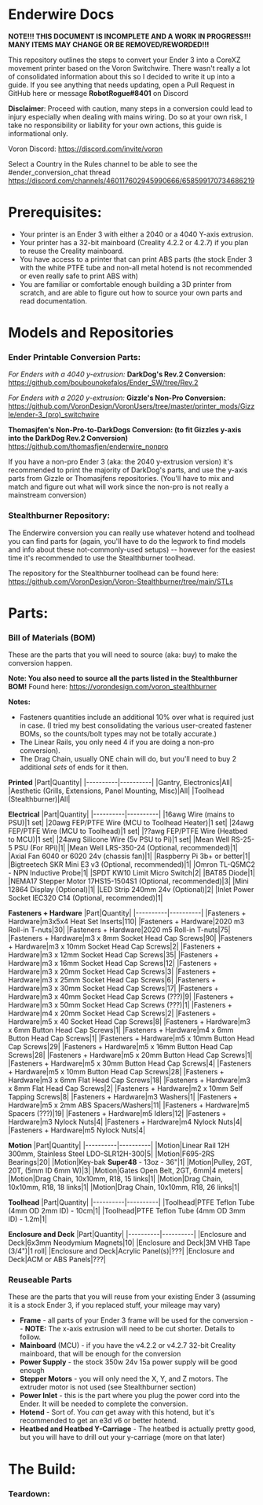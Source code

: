# Enderwire Docs

**NOTE!!! THIS DOCUMENT IS INCOMPLETE AND A WORK IN PROGRESS!!! MANY ITEMS MAY CHANGE OR BE REMOVED/REWORDED!!!**


This repository outlines the steps to convert your Ender 3 into a CoreXZ movement printer based on the Voron Switchwire. There wasn't really a lot of consolidated information about this so I decided to write it up into a guide. If you see anything that needs updating, open a Pull Request in GitHub here or message **RobotRogue#8401** on Discord

**Disclaimer**: Proceed with caution, many steps in a conversion could lead to injury especially when dealing with mains wiring. Do so at your own risk, I take no responsibility or liability for your own actions, this guide is informational only.

Voron Discord: https://discord.com/invite/voron

Select a Country in the Rules channel to be able to see the #ender_conversion_chat thread https://discord.com/channels/460117602945990666/658599170734686219

# Prerequisites:
* Your printer is an Ender 3 with either a 2040 or a 4040 Y-axis extrusion.
* Your printer has a 32-bit mainboard (Creality 4.2.2 or 4.2.7) if you plan to reuse the Creality mainboard.
* You have access to a printer that can print ABS parts (the stock Ender 3 with the white PTFE tube and non-all metal hotend is not recommended or even really safe to print ABS with)
* You are familiar or comfortable enough building a 3D printer from scratch, and are able to figure out how to source your own parts and read documentation.

# Models and Repositories
### Ender Printable Conversion Parts:
*For Enders with a 4040 y-extrusion:*
**DarkDog's Rev.2 Conversion:** https://github.com/boubounokefalos/Ender_SW/tree/Rev.2

*For Enders with a 2020 y-extrusion:*
**Gizzle's Non-Pro Conversion:** https://github.com/VoronDesign/VoronUsers/tree/master/printer_mods/Gizzle/ender-3_(pro)_switchwire

**Thomasjfen's Non-Pro-to-DarkDogs Conversion: (to fit Gizzles y-axis into the DarkDog Rev.2 Conversion)** https://github.com/thomasfjen/enderwire_nonpro

If you have a non-pro Ender 3 (aka: the 2040 y-extrusion version) it's recommended to print the majority of DarkDog's parts, and use the y-axis parts from Gizzle or Thomasjfens repositories. (You'll have to mix and match and figure out what will work since the non-pro is not really a mainstream conversion)

### Stealthburner Repository:
The Enderwire conversion you can really use whatever hotend and toolhead you can find parts for (again, you'll have to do the legwork to find models and info about these not-commonly-used setups) -- however for the easiest time it's recommended to use the Stealthburner toolhead.

The repository for the Stealthburner toolhead can be found here: https://github.com/VoronDesign/Voron-Stealthburner/tree/main/STLs

# Parts:
### Bill of Materials (BOM)
These are the parts that you will need to source (aka: buy) to make the conversion happen.

**Note: You also need to source all the parts listed in the Stealthburner BOM!** Found here: https://vorondesign.com/voron_stealthburner

**Notes:** 
* Fasteners quantities include an additional 10% over what is required just in case.  (I tried my best consolidating the various user-created fastener BOMs, so the counts/bolt types may not be totally accurate.)
* The Linear Rails, you only need 4 if you are doing a non-pro conversion). 
* The Drag Chain, usually ONE chain will do, but you'll need to buy 2 additional *sets* of ends for it then.

**Printed**
|Part|Quantity|
|----------|----------|
|Gantry, Electronics|All|
|Aesthetic (Grills, Extensions, Panel Mounting, Misc)|All|
|Toolhead (Stealthburner)|All|

**Electrical**
|Part|Quantity|
|----------|----------|
|16awg Wire (mains to PSU)|1 set|
|20awg FEP/PTFE Wire (MCU to Toolhead Heater)|1 set|
|24awg FEP/PTFE Wire (MCU to Toolhead)|1 set|
|??awg FEP/PTFE Wire (Heatbed to MCU)|1 set|
|24awg Silicone Wire (5v PSU to Pi)|1 set|
|Mean Well RS-25-5 PSU (For RPi)|1|
|Mean Well LRS-350-24 (Optional, recommended)|1|
|Axial Fan 6040 or 6020 24v (chassis fan)|1|
|Raspberry Pi 3b+ or better|1|
|Bigtreetech SKR Mini E3 v3 (Optional, recommended)|1|
|Omron TL-Q5MC2 - NPN Inductive Probe|1|
|SPDT KW10 Limit Micro Switch|2|
|BAT85 Diode|1|
|NEMA17 Stepper Motor 17HS15-1504S1 (Optional, recommended)|3|
|Mini 12864 Display (Optional)|1|
|LED Strip 240mm 24v (Optional)|2|
|Inlet Power Socket IEC320 C14 (Optional, recommended)|1|

**Fasteners + Hardware**
|Part|Quantity|
|----------|----------|
|Fasteners + Hardware|m3x5x4 Heat Set Inserts|110|
|Fasteners + Hardware|2020 m3 Roll-in T-nuts|30|
|Fasteners + Hardware|2020 m5 Roll-in T-nuts|75|
|Fasteners + Hardware|m3 x 8mm Socket Head Cap Screws|90|
|Fasteners + Hardware|m3 x 10mm Socket Head Cap Screws|2|
|Fasteners + Hardware|m3 x 12mm Socket Head Cap Screws|35|
|Fasteners + Hardware|m3 x 16mm Socket Head Cap Screws|12|
|Fasteners + Hardware|m3 x 20mm Socket Head Cap Screws|3|
|Fasteners + Hardware|m3 x 25mm Socket Head Cap Screws|6|
|Fasteners + Hardware|m3 x 30mm Socket Head Cap Screws|17|
|Fasteners + Hardware|m3 x 40mm Socket Head Cap Screws (???)|9|
|Fasteners + Hardware|m3 x 50mm Socket Head Cap Screws (???)|1|
|Fasteners + Hardware|m4 x 20mm Socket Head Cap Screws|2|
|Fasteners + Hardware|m5 x 40 Socket Head Cap Screws|8|
|Fasteners + Hardware|m3 x 6mm Button Head Cap Screws|1|
|Fasteners + Hardware|m4 x 6mm Button Head Cap Screws|1|
|Fasteners + Hardware|m5 x 10mm Button Head Cap Screws|29|
|Fasteners + Hardware|m5 x 16mm Button Head Cap Screws|28|
|Fasteners + Hardware|m5 x 20mm Button Head Cap Screws|1|
|Fasteners + Hardware|m5 x 30mm Button Head Cap Screws|4|
|Fasteners + Hardware|m5 x 10mm Button Head Cap Screws|28|
|Fasteners + Hardware|m3 x 6mm Flat Head Cap Screws|18|
|Fasteners + Hardware|m3 x 8mm Flat Head Cap Screws|2|
|Fasteners + Hardware|m2 x 10mm Self Tapping Screws|8|
|Fasteners + Hardware|m3 Washers|1|
|Fasteners + Hardware|m5 x 2mm ABS Spacers/Washers|11|
|Fasteners + Hardware|m5 Spacers (???)|19|
|Fasteners + Hardware|m5 Idlers|12|
|Fasteners + Hardware|m3 Nylock Nuts|4|
|Fasteners + Hardware|m4 Nylock Nuts|4|
|Fasteners + Hardware|m5 Nylock Nuts|4|

**Motion**
|Part|Quantity|
|----------|----------|
|Motion|Linear Rail 12H 300mm, Stainless Steel LDO-SLR12H-300|5|
|Motion|F695-2RS Bearings|20|
|Motion|Key-bak **Super48** - 13oz - 36"|1|
|Motion|Pulley, 2GT, 20T, (5mm ID 6mm W)|3|
|Motion|Gates Open Belt, 2GT, 6mm|4 meters|
|Motion|Drag Chain, 10x10mm, R18, 15 links|1|
|Motion|Drag Chain, 10x10mm, R18, 18 links|1|
|Motion|Drag Chain, 10x10mm, R18, 26 links|1|

**Toolhead**
|Part|Quantity|
|----------|----------|
|Toolhead|PTFE Teflon Tube (4mm OD 2mm ID) - 10cm|1|
|Toolhead|PTFE Teflon Tube (4mm OD 3mm ID) - 1.2m|1|

**Enclosure and Deck**
|Part|Quantity|
|----------|----------|
|Enclosure and Deck|6x3mm Neodymium Magnets|10|
|Enclosure and Deck|3M VHB Tape (3/4")|1 roll|
|Enclosure and Deck|Acrylic Panel(s)|???|
|Enclosure and Deck|ACM or ABS Panels|???|

### Reuseable Parts
These are the parts that you will reuse from your existing Ender 3 (assuming it is a stock Ender 3, if you replaced stuff, your mileage may vary)

* **Frame** - all parts of your Ender 3 frame will be used for the conversion -- **NOTE:** The x-axis extrusion will need to be cut shorter. Details to follow.
* **Mainboard** (MCU) - if you have the v4.2.2 or v4.2.7 32-bit Creality mainboard, that will be enough for the conversion
* **Power Supply** - the stock 350w 24v 15a power supply will be good enough
* **Stepper Motors** - you will only need the X, Y, and Z motors. The extruder motor is not used (see Stealthburner section)
* **Power Inlet** - this is the part where you plug the power cord into the Ender. It will be needed to complete the conversion.
* **Hotend** - Sort of. You *can* get away with this hotend, but it's recommended to get an e3d v6 or better hotend. 
* **Heatbed and Heatbed Y-Carriage** - The heatbed is actually pretty good, but you will have to drill out your y-carriage (more on that later)

# The Build:
### Teardown:

